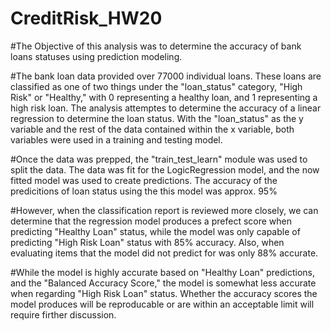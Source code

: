 # CreditRisk_HW20

#The Objective of this analysis was to determine the accuracy of bank loans statuses using prediction modeling.

#The bank loan data provided over 77000 individual loans. These loans are classified as one of two things under the "loan_status" category, "High Risk" or "Healthy," with 0 representing a healthy loan, and 1 representing a high risk loan. The analysis attemptes to determine the accuracy of a linear regression to determine the loan status. With the "loan_status" as the y variable and the rest of the data contained within the x variable, both variables were used in a training and testing model.

#Once the data was prepped, the "train_test_learn" module was used to split the data. The data was fit for the LogicRegression model, and the now fitted model was used to create predictions. The accuracy of the predicitions of loan status using the this model was approx. 95%

#However, when the classification report is reviewed more closely, we can determine that the regression model produces a prefect score when predicting "Healthy Loan" status, while the model was only capable of predicting "High Risk Loan" status with 85% accuracy. Also, when evaluating items that the model did not predict for was only 88% accurate.

#While the model is highly accurate based on "Healthy Loan" predictions, and the "Balanced Accuracy Score," the model is somewhat less accurate when regarding "High Risk Loan" status. Whether the accuracy scores the model produces will be reproducable or are within an acceptable limit will require firther discussion.
